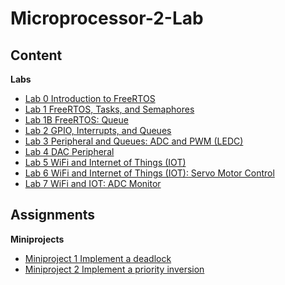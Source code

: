 # Microprocessor-2-Lab
## Content
**Labs**
* [Lab 0 	Introduction to FreeRTOS](https://github.com/jminjares4/Microprocessor-2-Lab/tree/master/Lab_0)
* [Lab 1		FreeRTOS, Tasks, and Semaphores](https://github.com/jminjares4/Microprocessor-2-Lab/tree/master/Lab_1)
* [Lab 1B	FreeRTOS: Queue](https://github.com/jminjares4/Microprocessor-2-Lab/tree/master/Lab_1B)
* [Lab 2		GPIO, Interrupts, and Queues](https://github.com/jminjares4/Microprocessor-2-Lab/tree/master/Lab_2)
* [Lab 3		Peripheral and Queues: ADC and PWM (LEDC)](https://github.com/jminjares4/Microprocessor-2-Lab/tree/master/Lab_3)
* [Lab 4		DAC Peripheral](https://github.com/jminjares4/Microprocessor-2-Lab/tree/master/Lab_4)
* [Lab 5		WiFi and Internet of Things (IOT)](https://github.com/jminjares4/Microprocessor-2-Lab/tree/master/Lab_5)
* [Lab 6		WiFi and Internet of Things (IOT): Servo Motor Control](https://github.com/jminjares4/Microprocessor-2-Lab/tree/master/Lab_6)
* [Lab 7        WiFi and IOT: ADC Monitor](https://github.com/jminjares4/Microprocessor-2-Lab/tree/master/Lab_7)
## Assignments
**Miniprojects**
* [Miniproject 1 Implement a deadlock](https://github.com/jminjares4/Microprocessor-2-Lab/tree/master/MiniProject1)
* [Miniproject 2 Implement a priority inversion](https://github.com/jminjares4/Microprocessor-2-Lab/tree/master/MiniProject2)
